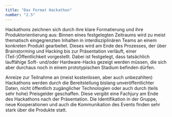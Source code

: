 ```yaml
---
title: "Das Format Hackathon"
number: "2.5"
---
```


Hackathons zeichnen sich durch ihre klare Formatierung und ihre Produktorientierung aus: Binnen eines festgelegten Zeitraums wird zu meist thematisch eingegrenzten Inhalten in interdisziplinären Teams an einem konkreten Produkt gearbeitet. Dieses wird am Ende des Prozesses, der über Brainstorming und Hacking bis zur Präsentation verläuft, einer (Teil-)Öffentlichkeit vorgestellt. Dabei ist festgelegt, dass tatsächlich lauffähige Soft- und/oder Hardware-Hacks gezeigt werden müssen, die sich aber durchaus noch in einem prototypischen Stadium befinden dürfen.

Anreize zur Teilnahme an (meist kostenlosen, aber auch unbezahlten) Hackathons werden durch die Bereitstellung bislang unveröffentlichter Daten, nicht öffentlich zugänglicher Technologien oder auch durch (teils sehr hohe) Preisgelder geschaffen. Diese vergibt eine Fachjury am Ende des Hackathons nach der Präsentation. Die Identifikation in der Gruppe, neue Kooperationen und auch die Kommunikation des Events finden sehr stark über die Produkte statt.
